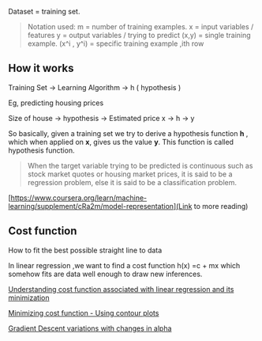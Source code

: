 Dataset = training set.

> Notation used:
> m  = number of training examples.
> x  = input variables / features
> y = output variables / trying to predict
> (x,y) = single training example.
> (x^i , y^i) = specific training example  ,ith row


## How it works

Training Set -> Learning Algorithm -> h ( hypothesis )

Eg, predicting  housing prices 

Size of house -> hypothesis -> Estimated price
x -> h  -> y


So basically, given a training set we try to derive a hypothesis function **h** , which when applied on **x**, gives us the value **y**. This function is called hypothesis function.

> When the target variable trying to be predicted is continuous such as stock market quotes or housing market prices, it is said to be a regression problem, else it is said to be a classification problem.

[https://www.coursera.org/learn/machine-learning/supplement/cRa2m/model-representation](Link to more reading)

## Cost function
How to fit the best possible straight line to data

In linear regression  ,we want to find a cost function h(x) =c + mx which somehow fits are data well enough to draw new inferences.

[Understanding cost function associated with linear regression and its minimization](https://www.coursera.org/learn/machine-learning/supplement/u3qF5/cost-function-intuition-i)

[Minimizing cost function - Using contour plots](https://www.coursera.org/learn/machine-learning/supplement/9SEeJ/cost-function-intuition-ii)

[Gradient Descent variations with changes in alpha](https://www.coursera.org/learn/machine-learning/supplement/QKEdR/gradient-descent-intuition)


